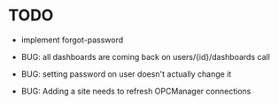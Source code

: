 TODO
=====

* implement forgot-password
* BUG: all dashboards are coming back on users/{id}/dashboards call
* BUG: setting password on user doesn't actually change it

* BUG: Adding a site needs to refresh OPCManager connections
